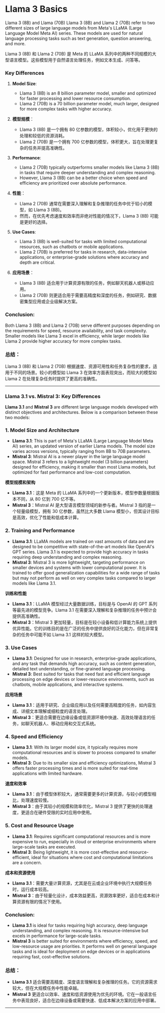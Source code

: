 # Llama 3 Basics
Llama 3 (8B) and Llama (70B)
Llama 3 (8B) and Llama 2 (70B) refer to two different sizes of large language models from Meta's LLaMA (Large Language Model Meta AI) series. These models are used for natural language processing tasks such as text generation, question answering, and more.

Llama 3 (8B) 和 Llama 2 (70B) 是 Meta 的 LLaMA 系列中的两种不同规模的大型语言模型。这些模型用于自然语言处理任务，例如文本生成、问答等。

### Key Differences
1. **Model Size**: 
   - Llama 3 (8B) is an 8 billion parameter model, smaller and optimized for faster processing and lower resource consumption.
   - Llama 2 (70B) is a 70 billion parameter model, much larger, designed for more complex tasks with higher accuracy.
   
1. **模型规模**：  
   - Llama 3 (8B) 是一个拥有 80 亿参数的模型，体积较小，优化用于更快的处理和较低的资源消耗。  
   - Llama 2 (70B) 是一个拥有 700 亿参数的模型，体积更大，旨在处理更复杂的任务并提高准确性。

2. **Performance**:  
   - Llama 2 (70B) typically outperforms smaller models like Llama 3 (8B) in tasks that require deeper understanding and complex reasoning.
   - However, Llama 3 (8B) can be a better choice when speed and efficiency are prioritized over absolute performance.
   
2. **性能**：  
   - Llama 2 (70B) 通常在需要深入理解和复杂推理的任务中优于较小的模型，如 Llama 3 (8B)。  
   - 然而，在优先考虑速度和效率而非绝对性能的情况下，Llama 3 (8B) 可能是更好的选择。

3. **Use Cases**:  
   - Llama 3 (8B) is well-suited for tasks with limited computational resources, such as chatbots or mobile applications.
   - Llama 2 (70B) is preferred for tasks in research, data-intensive applications, or enterprise-grade solutions where accuracy and depth are critical.
   
3. **应用场景**：  
   - Llama 3 (8B) 适合用于计算资源有限的任务，例如聊天机器人或移动应用。  
   - Llama 2 (70B) 则更适合用于需要高精度和深度的任务，例如研究、数据密集型应用或企业级解决方案。

### Conclusion:
Both Llama 3 (8B) and Llama 2 (70B) serve different purposes depending on the requirements for speed, resource availability, and task complexity. Smaller models like Llama 3 excel in efficiency, while larger models like Llama 2 provide higher accuracy for more complex tasks.

### 总结：
Llama 3 (8B) 和 Llama 2 (70B) 根据速度、资源可用性和任务复杂性的要求，适用于不同的场景。较小的模型如 Llama 3 在效率方面表现突出，而较大的模型如 Llama 2 在处理复杂任务时提供了更高的准确性。

---

### Llama 3.1 vs. Mistral 3: Key Differences

**Llama 3.1** and **Mistral 3** are different large language models developed with distinct objectives and architectures. Below is a comparison between these two models:

### 1. **Model Size and Architecture**
- **Llama 3.1**: This is part of Meta's LLaMA (Large Language Model Meta AI) series, an updated version of earlier Llama models. The model size varies across versions, typically ranging from 8B to 70B parameters.
- **Mistral 3**: Mistral AI is a newer player in the large language model space. Mistral 3 refers to a lightweight model (3 billion parameters) designed for efficiency, making it smaller than most Llama models, but optimized for fast performance and low-cost computation.

**模型规模和架构**
- **Llama 3.1**：这是 Meta 的 LLaMA 系列中的一个更新版本，模型参数量根据版本不同，从 80 亿到 700 亿不等。
- **Mistral 3**：Mistral AI 是大型语言模型领域的新参与者。Mistral 3 指的是一个轻量级模型，拥有 30 亿参数，虽然比大多数 Llama 模型小，但其设计目标是高效，优化了性能和低成本计算。

### 2. **Training and Performance**
- **Llama 3.1**: LLaMA models are trained on vast amounts of data and are designed to be competitive with state-of-the-art models like OpenAI's GPT series. Llama 3.1 is expected to provide high accuracy in tasks requiring deep understanding and complex reasoning.
- **Mistral 3**: Mistral 3 is more lightweight, targeting performance on smaller devices and systems with lower computational power. It is trained to offer good generalization capabilities for a wide range of tasks but may not perform as well on very complex tasks compared to larger models like Llama 3.1.

**训练和性能**
- **Llama 3.1**：LLaMA 模型经过大量数据训练，目标是与 OpenAI 的 GPT 系列等最先进的模型竞争。Llama 3.1 在需要深入理解和复杂推理的任务中预计会提供高准确性。
- **Mistral 3**：Mistral 3 更加轻量，目标是在较小设备和低计算能力系统上提供优异性能。它的训练目的是在广泛的任务中提供良好的泛化能力，但在非常复杂的任务中可能不如 Llama 3.1 这样的较大模型。

### 3. **Use Cases**
- **Llama 3.1**: Designed for use in research, enterprise-grade applications, and any task that demands high accuracy, such as content generation, detailed text understanding, or fine-grained language processing.
- **Mistral 3**: Best suited for tasks that need fast and efficient language processing on edge devices or lower-resource environments, such as chatbots, mobile applications, and interactive systems.

**应用场景**
- **Llama 3.1**：适用于研究、企业级应用以及任何需要高精度的任务，如内容生成、详细文本理解或细粒度的语言处理。
- **Mistral 3**：更适合需要在边缘设备或低资源环境中快速、高效处理语言的任务，如聊天机器人、移动应用和交互式系统。

### 4. **Speed and Efficiency**
- **Llama 3.1**: With its larger model size, it typically requires more computational resources and is slower to process compared to smaller models.
- **Mistral 3**: Due to its smaller size and efficiency optimizations, Mistral 3 offers faster processing times and is more suited for real-time applications with limited hardware.

**速度和效率**
- **Llama 3.1**：由于模型体积较大，通常需要更多的计算资源，与较小的模型相比，处理速度较慢。
- **Mistral 3**：由于其较小的规模和效率优化，Mistral 3 提供了更快的处理速度，更适合在硬件受限的实时应用中使用。

### 5. **Cost and Resource Usage**
- **Llama 3.1**: Requires significant computational resources and is more expensive to run, especially in cloud or enterprise environments where large-scale tasks are executed.
- **Mistral 3**: Being lightweight, it is more cost-effective and resource-efficient, ideal for situations where cost and computational limitations are a concern.

**成本和资源使用**
- **Llama 3.1**：需要大量计算资源，尤其是在云或企业环境中执行大规模任务时，运行成本较高。
- **Mistral 3**：由于轻量化设计，成本效益更高，资源效率更好，适合在成本和计算资源有限的情况下使用。

### Conclusion:
- **Llama 3.1** is ideal for tasks requiring high accuracy, deep language understanding, and complex reasoning. It is resource-intensive but excels in performance for large-scale tasks.
- **Mistral 3** is better suited for environments where efficiency, speed, and low-resource usage are priorities. It performs well on general language tasks and is ideal for deployment on edge devices or in applications requiring fast, cost-effective solutions.

### 总结：
- **Llama 3.1** 适合需要高精度、深度语言理解和复杂推理的任务。它的资源需求较大，但在大规模任务中性能卓越。
- **Mistral 3** 更适合以效率、速度和低资源使用为优先的环境。它在一般语言任务中表现良好，适合在边缘设备或需要快速、低成本解决方案的应用中部署。

---
